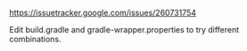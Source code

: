 https://issuetracker.google.com/issues/260731754

Edit build.gradle and gradle-wrapper.properties to try different combinations.
